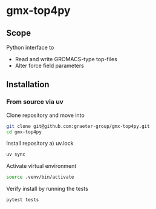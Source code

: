 # gmx-top4py
## Scope
Python interface to
* Read and write GROMACS-type top-files
* Alter force field parameters 

## Installation
### From source via uv
Clone repository and move into
```bash
git clone git@github.com:graeter-group/gmx-top4py.git
cd gmx-top4py
```
Install repository
a) uv.lock
```bash
uv sync
```
Activate virtual environment
```bash
source .venv/bin/activate
```
Verify install by running the tests
```bash
pytest tests
```
